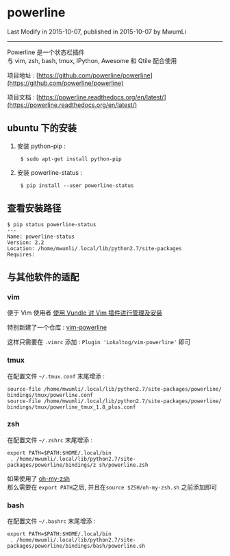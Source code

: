 # powerline

Last Modify in 2015-10-07, published in 2015-10-07 by MwumLi

---

Powerline 是一个状态栏插件  
与 vim, zsh, bash, tmux, IPython, Awesome 和 Qtile 配合使用  

项目地址 : [https://github.com/powerline/powerline](https://github.com/powerline/powerline)  

项目文档 : [https://powerline.readthedocs.org/en/latest/](https://powerline.readthedocs.org/en/latest/)  


## ubuntu 下的安装

1. 安装 python-pip :  

		$ sudo apt-get install python-pip

2. 安装 powerline-status :  

		$ pip install --user powerline-status


## 查看安装路径  

	$ pip status powerline-status
	---
	Name: powerline-status
	Version: 2.2
	Location: /home/mwumli/.local/lib/python2.7/site-packages
	Requires:

## 与其他软件的适配 

### vim

便于 Vim 使用者 [使用 Vundle 对 Vim 插件进行管理及安装](http://www.ifmicro.com/vim-plugin-manage/)  

特别新建了一个仓库 : [vim-powerline](https://github.com/Lokaltog/vim-powerline)  

这样只需要在 `.vimrc` 添加 : `Plugin 'Lokaltog/vim-powerline'` 即可  

### tmux

在配置文件 `~/.tmux.conf` 末尾增添 :  

	source-file /home/mwumli/.local/lib/python2.7/site-packages/powerline/ bindings/tmux/powerline.conf
	source-file /home/mwumli/.local/lib/python2.7/site-packages/powerline/ bindings/tmux/powerline_tmux_1.8_plus.conf

### zsh

在配置文件 `~/.zshrc` 末尾增添 :  

	export PATH=$PATH:$HOME/.local/bin
	 . /home/mwumli/.local/lib/python2.7/site-packages/powerline/bindings/z sh/powerline.zsh


如果使用了 [oh-my-zsh](../zsh/oh_my_zsh.html)  
那么需要在 `export PATH`之后, 并且在`source $ZSH/oh-my-zsh.sh` 之前添加即可  

### bash

在配置文件 `~/.bashrc` 末尾增添 :  

	export PATH=$PATH:$HOME/.local/bin
	 . /home/mwumli/.local/lib/python2.7/site-packages/powerline/bindings/bash/powerline.sh

